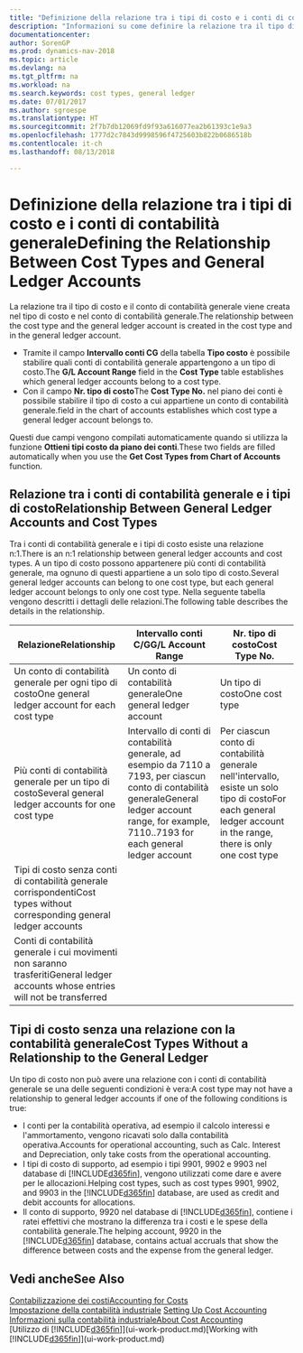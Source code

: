 ```yaml
---
title: "Definizione della relazione tra i tipi di costo e i conti di contabilità generale"
description: "Informazioni su come definire la relazione tra il tipo di costo e il conto di contabilità generale."
documentationcenter: 
author: SorenGP
ms.prod: dynamics-nav-2018
ms.topic: article
ms.devlang: na
ms.tgt_pltfrm: na
ms.workload: na
ms.search.keywords: cost types, general ledger
ms.date: 07/01/2017
ms.author: sgroespe
ms.translationtype: HT
ms.sourcegitcommit: 2f7b7db12069fd9f93a616077ea2b61393c1e9a3
ms.openlocfilehash: 1777d2c7843d9998596f4725603b822b0686518b
ms.contentlocale: it-ch
ms.lasthandoff: 08/13/2018

---
```

# <a name="defining-the-relationship-between-cost-types-and-general-ledger-accounts"></a><span data-ttu-id="89c08-103">Definizione della relazione tra i tipi di costo e i conti di contabilità generale</span><span class="sxs-lookup"><span data-stu-id="89c08-103">Defining the Relationship Between Cost Types and General Ledger Accounts</span></span>
<span data-ttu-id="89c08-104">La relazione tra il tipo di costo e il conto di contabilità generale viene creata nel tipo di costo e nel conto di contabilità generale.</span><span class="sxs-lookup"><span data-stu-id="89c08-104">The relationship between the cost type and the general ledger account is created in the cost type and in the general ledger account.</span></span>  

* <span data-ttu-id="89c08-105">Tramite il campo **Intervallo conti CG** della tabella **Tipo costo** è possibile stabilire quali conti di contabilità generale appartengono a un tipo di costo.</span><span class="sxs-lookup"><span data-stu-id="89c08-105">The **G/L Account Range** field in the **Cost Type** table establishes which general ledger accounts belong to a cost type.</span></span>  
* <span data-ttu-id="89c08-106">Con il campo **Nr. tipo di costo**</span><span class="sxs-lookup"><span data-stu-id="89c08-106">The **Cost Type No.**</span></span> <span data-ttu-id="89c08-107">nel piano dei conti è possibile stabilire il tipo di costo a cui appartiene un conto di contabilità generale.</span><span class="sxs-lookup"><span data-stu-id="89c08-107">field in the chart of accounts establishes which cost type a general ledger account belongs to.</span></span>  

<span data-ttu-id="89c08-108">Questi due campi vengono compilati automaticamente quando si utilizza la funzione **Ottieni tipi costo da piano dei conti**.</span><span class="sxs-lookup"><span data-stu-id="89c08-108">These two fields are filled automatically when you use the **Get Cost Types from Chart of Accounts** function.</span></span>  

## <a name="relationship-between-general-ledger-accounts-and-cost-types"></a><span data-ttu-id="89c08-109">Relazione tra i conti di contabilità generale e i tipi di costo</span><span class="sxs-lookup"><span data-stu-id="89c08-109">Relationship Between General Ledger Accounts and Cost Types</span></span>  
<span data-ttu-id="89c08-110">Tra i conti di contabilità generale e i tipi di costo esiste una relazione n:1.</span><span class="sxs-lookup"><span data-stu-id="89c08-110">There is an n:1 relationship between general ledger accounts and cost types.</span></span> <span data-ttu-id="89c08-111">A un tipo di costo possono appartenere più conti di contabilità generale, ma ognuno di questi appartiene a un solo tipo di costo.</span><span class="sxs-lookup"><span data-stu-id="89c08-111">Several general ledger accounts can belong to one cost type, but each general ledger account belongs to only one cost type.</span></span> <span data-ttu-id="89c08-112">Nella seguente tabella vengono descritti i dettagli delle relazioni.</span><span class="sxs-lookup"><span data-stu-id="89c08-112">The following table describes the details in the relationship.</span></span>  


|                         <span data-ttu-id="89c08-113">Relazione</span><span class="sxs-lookup"><span data-stu-id="89c08-113">Relationship</span></span>                          |                                 <span data-ttu-id="89c08-114">**Intervallo conti C/G**</span><span class="sxs-lookup"><span data-stu-id="89c08-114">**G/L Account Range**</span></span>                                 |                             <span data-ttu-id="89c08-115">**Nr. tipo di costo**</span><span class="sxs-lookup"><span data-stu-id="89c08-115">**Cost Type No.**</span></span>                             |
|---------------------------------------------------------------|---------------------------------------------------------------------------------------|---------------------------------------------------------------------------|
|         <span data-ttu-id="89c08-116">Un conto di contabilità generale per ogni tipo di costo</span><span class="sxs-lookup"><span data-stu-id="89c08-116">One general ledger account for each cost type</span></span>         |                              <span data-ttu-id="89c08-117">Un conto di contabilità generale</span><span class="sxs-lookup"><span data-stu-id="89c08-117">One general ledger account</span></span>                               |                               <span data-ttu-id="89c08-118">Un tipo di costo</span><span class="sxs-lookup"><span data-stu-id="89c08-118">One cost type</span></span>                               |
|       <span data-ttu-id="89c08-119">Più conti di contabilità generale per un tipo di costo</span><span class="sxs-lookup"><span data-stu-id="89c08-119">Several general ledger accounts for one cost type</span></span>       | <span data-ttu-id="89c08-120">Intervallo di conti di contabilità generale, ad esempio da 7110 a 7193, per ciascun conto di contabilità generale</span><span class="sxs-lookup"><span data-stu-id="89c08-120">General ledger account range, for example, 7110..7193 for each general ledger account</span></span> | <span data-ttu-id="89c08-121">Per ciascun conto di contabilità generale nell'intervallo, esiste un solo tipo di costo</span><span class="sxs-lookup"><span data-stu-id="89c08-121">For each general ledger account in the range, there is only one cost type</span></span> |
|   <span data-ttu-id="89c08-122">Tipi di costo senza conti di contabilità generale corrispondenti</span><span class="sxs-lookup"><span data-stu-id="89c08-122">Cost types without corresponding general ledger accounts</span></span>    |                                        <Empty>                                        |                                                                           |
| <span data-ttu-id="89c08-123">Conti di contabilità generale i cui movimenti non saranno trasferiti</span><span class="sxs-lookup"><span data-stu-id="89c08-123">General ledger accounts whose entries will not be transferred</span></span> |                                                                                       |                                  <Empty>                                  |

## <a name="cost-types-without-a-relationship-to-the-general-ledger"></a><span data-ttu-id="89c08-124">Tipi di costo senza una relazione con la contabilità generale</span><span class="sxs-lookup"><span data-stu-id="89c08-124">Cost Types Without a Relationship to the General Ledger</span></span>  
<span data-ttu-id="89c08-125">Un tipo di costo non può avere una relazione con i conti di contabilità generale se una delle seguenti condizioni è vera:</span><span class="sxs-lookup"><span data-stu-id="89c08-125">A cost type may not have a relationship to general ledger accounts if one of the following conditions is true:</span></span>  

* <span data-ttu-id="89c08-126">I conti per la contabilità operativa, ad esempio il calcolo interessi e l'ammortamento, vengono ricavati solo dalla contabilità operativa.</span><span class="sxs-lookup"><span data-stu-id="89c08-126">Accounts for operational accounting, such as Calc. Interest and Depreciation, only take costs from the operational accounting.</span></span>  
* <span data-ttu-id="89c08-127">I tipi di costo di supporto, ad esempio i tipi 9901, 9902 e 9903 nel database di [!INCLUDE[d365fin](includes/d365fin_md.md)], vengono utilizzati come dare e avere per le allocazioni.</span><span class="sxs-lookup"><span data-stu-id="89c08-127">Helping cost types, such as cost types 9901, 9902, and 9903 in the [!INCLUDE[d365fin](includes/d365fin_md.md)] database, are used as credit and debit accounts for allocations.</span></span>  
* <span data-ttu-id="89c08-128">Il conto di supporto, 9920 nel database di [!INCLUDE[d365fin](includes/d365fin_md.md)], contiene i ratei effettivi che mostrano la differenza tra i costi e le spese della contabilità generale.</span><span class="sxs-lookup"><span data-stu-id="89c08-128">The helping account, 9920 in the [!INCLUDE[d365fin](includes/d365fin_md.md)] database, contains actual accruals that show the difference between costs and the expense from the general ledger.</span></span>  

## <a name="see-also"></a><span data-ttu-id="89c08-129">Vedi anche</span><span class="sxs-lookup"><span data-stu-id="89c08-129">See Also</span></span>  
[<span data-ttu-id="89c08-130">Contabilizzazione dei costi</span><span class="sxs-lookup"><span data-stu-id="89c08-130">Accounting for Costs</span></span>](finance-manage-cost-accounting.md)  
<span data-ttu-id="89c08-131">[Impostazione della contabilità industriale](finance-set-up-cost-accounting.md) </span><span class="sxs-lookup"><span data-stu-id="89c08-131">[Setting Up Cost Accounting](finance-set-up-cost-accounting.md) </span></span>  
[<span data-ttu-id="89c08-132">Informazioni sulla contabilità industriale</span><span class="sxs-lookup"><span data-stu-id="89c08-132">About Cost Accounting</span></span>](finance-about-cost-accounting.md)  
<span data-ttu-id="89c08-133">[Utilizzo di [!INCLUDE[d365fin](includes/d365fin_md.md)]](ui-work-product.md)</span><span class="sxs-lookup"><span data-stu-id="89c08-133">[Working with [!INCLUDE[d365fin](includes/d365fin_md.md)]](ui-work-product.md)</span></span>

